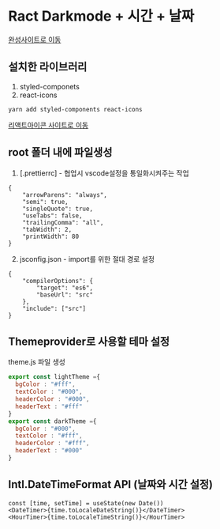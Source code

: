 # Ract Darkmode + 시간 + 날짜

[완성사이트로 이동](react-darkmodek-v2023.netlify.app)

## 설치한 라이브러리
1. styled-componets
2. react-icons
```
yarn add styled-components react-icons
```
[리액트아이콘 사이트로 이동](https://react-icons.github.io/react-icons/)


## root 폴더 내에 파일생성
1. [.prettierrc] - 협업시 vscode설정을 통일화시켜주는 작업
```
{
    "arrowParens": "always",
    "semi": true,
    "singleQuote": true,
    "useTabs": false,
    "trailingComma": "all",
    "tabWidth": 2,
    "printWidth": 80
}
```
2. jsconfig.json - import를 위한 절대 경로 설정
```
{
    "compilerOptions": {
        "target": "es6",
        "baseUrl": "src"
    },
    "include": ["src"]
}
```


## Themeprovider로 사용할 테마 설정
theme.js 파일 생성
```javascript
export const lightTheme ={
  bgColor : "#fff",
  textColor : "#000",
  headerColor : "#000",
  headerText : "#fff"
}
export const darkTheme ={
  bgColor : "#000",
  textColor : "#fff",
  headerColor : "#fff",
  headerText : "#000"
}
```

## Intl.DateTimeFormat API (날짜와 시간 설정)
```
const [time, setTime] = useState(new Date())
<DateTimer>{time.toLocaleDateString()}</DateTimer>
<HourTimer>{time.toLocaleTimeString()}</HourTimer>
```
